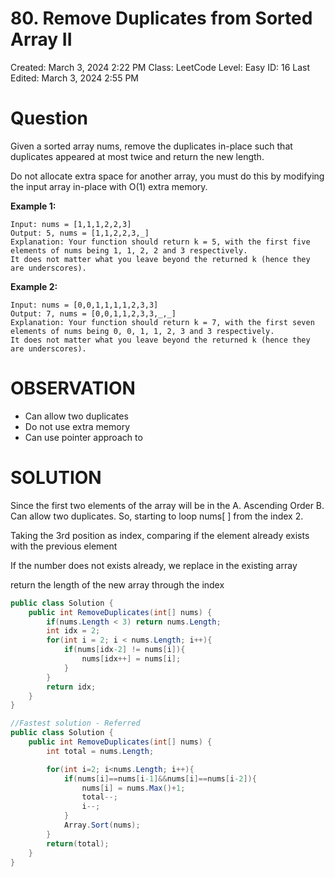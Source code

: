 # 80. Remove Duplicates from Sorted Array II

Created: March 3, 2024 2:22 PM
Class: LeetCode
Level: Easy
ID: 16
Last Edited: March 3, 2024 2:55 PM

# Question

Given a sorted array nums, remove the duplicates in-place such that duplicates appeared at most twice and return the new length.

Do not allocate extra space for another array, you must do this by modifying the input array in-place with O(1) extra memory.

**Example 1:**

```
Input: nums = [1,1,1,2,2,3]
Output: 5, nums = [1,1,2,2,3,_]
Explanation: Your function should return k = 5, with the first five elements of nums being 1, 1, 2, 2 and 3 respectively.
It does not matter what you leave beyond the returned k (hence they are underscores).

```

**Example 2:**

```
Input: nums = [0,0,1,1,1,1,2,3,3]
Output: 7, nums = [0,0,1,1,2,3,3,_,_]
Explanation: Your function should return k = 7, with the first seven elements of nums being 0, 0, 1, 1, 2, 3 and 3 respectively.
It does not matter what you leave beyond the returned k (hence they are underscores).
```

# OBSERVATION

- Can allow two duplicates
- Do not use extra memory
- Can use pointer approach to

# SOLUTION

Since the first two elements of the array will be in the A. Ascending Order B. Can allow two duplicates. So, starting to loop nums[ ] from the index 2.

Taking the 3rd position as index, comparing if the element already exists with the previous element

If the number does not exists already, we replace in the existing array

return the length of the new array through the index

```csharp
public class Solution {
    public int RemoveDuplicates(int[] nums) {
        if(nums.Length < 3) return nums.Length;
        int idx = 2;
        for(int i = 2; i < nums.Length; i++){
            if(nums[idx-2] != nums[i]){
                nums[idx++] = nums[i];
            }
        }
        return idx;
    }
}
```

```csharp
//Fastest solution - Referred
public class Solution {
    public int RemoveDuplicates(int[] nums) {
        int total = nums.Length;

        for(int i=2; i<nums.Length; i++){
            if(nums[i]==nums[i-1]&&nums[i]==nums[i-2]){
                nums[i] = nums.Max()+1;
                total--;
                i--;
            }
            Array.Sort(nums);
        }
        return(total);
    }
}
```